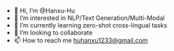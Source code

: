 - 👋 Hi, I’m @Hanxu-Hu
- 👀 I’m interested in NLP/Text Generation/Multi-Modal
- 🌱 I’m currently learning zero-shot cross-lingual tasks
- 💞️ I’m looking to collaborate 
- 📫 How to reach me huhanxu1233@gmail.com


